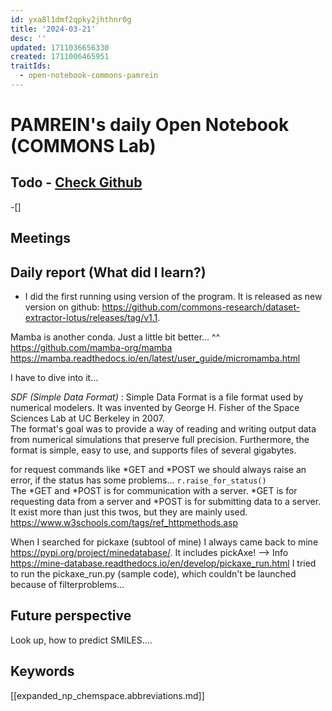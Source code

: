```yaml
---
id: yxa8l1dmf2qpky2jhthnr0g
title: '2024-03-21'
desc: ''
updated: 1711036656330
created: 1711006465951
traitIds:
  - open-notebook-commons-pamrein
---
```


# PAMREIN's daily Open Notebook (COMMONS Lab)

## Todo - [Check Github](https://github.com/orgs/commons-research/projects/2/views/1)
-[]


## Meetings



## Daily report (What did I learn?)
- I did the first running using version of the program. It is released as new version on github: https://github.com/commons-research/dataset-extractor-lotus/releases/tag/v1.1.

Mamba is another conda. Just a little bit better... ^^ <https://github.com/mamba-org/mamba>
<https://mamba.readthedocs.io/en/latest/user_guide/micromamba.html>

I have to dive into it...

*SDF (Simple Data Format)* : Simple Data Format is a file format used by numerical modelers. It was invented by George H. Fisher of the Space Sciences Lab at UC Berkeley in 2007.  
The format's goal was to provide a way of reading and writing output data from numerical simulations that preserve full precision. Furthermore, the format is simple, easy to use, and supports files of several gigabytes.

 

for request commands like *GET and *POST we should always raise an error, if the status has some problems...
`r.raise_for_status()`   
The *GET and *POST is for communication with a server. *GET is for requesting data from a server and *POST is for submitting data to a server. It exist more than just this twos, but they are mainly used. <https://www.w3schools.com/tags/ref_httpmethods.asp>


When I searched for pickaxe (subtool of mine) I always came back to mine <https://pypi.org/project/minedatabase/>. 
It includes pickAxe! --> Info <https://mine-database.readthedocs.io/en/develop/pickaxe_run.html>
I tried to run the pickaxe_run.py (sample code), which couldn't be launched because of filterproblems...


## Future perspective
Look up, how to predict SMILES....


## Keywords
[[expanded_np_chemspace.abbreviations.md]]
